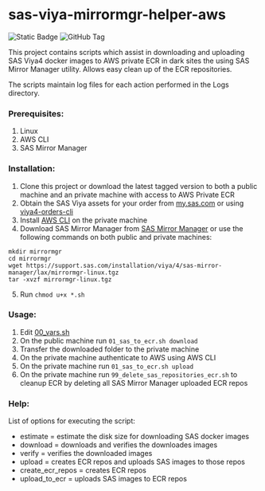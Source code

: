 # sas-viya-mirrormgr-helper-aws

![Static Badge](https://img.shields.io/badge/license-MIT-blue) ![GitHub Tag](https://img.shields.io/github/v/tag/miaeyg/sas-viya-mirrormgr-helper-aws?color=green)



This project contains scripts which assist in downloading and uploading SAS Viya4 docker images to AWS private ECR in dark sites the using SAS Mirror Manager utility.
Allows easy clean up of the ECR repositories.

The scripts maintain log files for each action performed in the Logs directory.

### Prerequisites:
1. Linux
2. AWS CLI
3. SAS Mirror Manager 


### Installation:

1. Clone this project or download the latest tagged version to both a public machine and an private machine with access to AWS Private ECR
2. Obtain the SAS Viya assets for your order from [my.sas.com](https://my.sas.com) or using [viya4-orders-cli](https://github.com/sassoftware/viya4-orders-cli) 
2. Install [AWS CLI](https://docs.aws.amazon.com/cli/latest/userguide/getting-started-install.html) on the private machine
3. Download SAS Mirror Manager from [SAS Mirror Manager](https://support.sas.com/en/documentation/install-center/viya/deployment-tools/4/mirror-manager.html) or use the following commands on both public and private machines:
```
mkdir mirrormgr
cd mirrormgr
wget https://support.sas.com/installation/viya/4/sas-mirror-manager/lax/mirrormgr-linux.tgz
tar -xvzf mirrormgr-linux.tgz
```
5. Run `chmod u+x *.sh`

### Usage:

1. Edit [00_vars.sh](00_vars.sh)
2. On the public machine run `01_sas_to_ecr.sh download`
3. Transfer the downloaded folder to the private machine
4. On the private machine authenticate to AWS using AWS CLI
5. On the private machine run `01_sas_to_ecr.sh upload`
6. On the private machine run `99_delete_sas_repositories_ecr.sh` to cleanup ECR by deleting all SAS Mirror Manager uploaded ECR repos

### Help:

List of options for executing the script:

   - estimate = estimate the disk size for downloading SAS docker images  
   - download = downloads and verifies the downloades images  
   - verify = verifies the downloaded images  
   - upload = creates ECR repos and uploads SAS images to those repos  
   - create_ecr_repos = creates ECR repos  
   - upload_to_ecr = uploads SAS images to ECR repos  